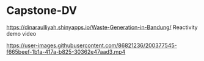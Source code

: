 # Capstone-DV
https://dinaraulliyah.shinyapps.io/Waste-Generation-in-Bandung/
Reactivity demo video


https://user-images.githubusercontent.com/86821236/200377545-f665beef-1b1a-417a-b825-30362e47aad3.mp4

